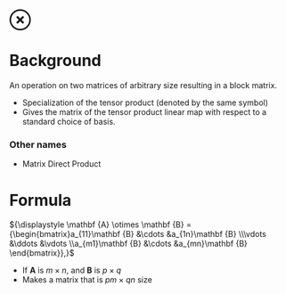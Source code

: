 # $\otimes$
# Background
An operation on two matrices of arbitrary size resulting in a block matrix. 
- Specialization of the tensor product (denoted by the same symbol)
- Gives the matrix of the tensor product linear map with respect to a standard choice of basis. 
### Other names
- Matrix Direct Product

# Formula
${\displaystyle \mathbf {A} \otimes \mathbf {B} ={\begin{bmatrix}a_{11}\mathbf {B} &\cdots &a_{1n}\mathbf {B} \\\vdots &\ddots &\vdots \\a_{m1}\mathbf {B} &\cdots &a_{mn}\mathbf {B} \end{bmatrix}},}$

- If $\mathbf{A}$ is $m \times n$, and $\mathbf{B}$ is $p \times q$
- Makes a matrix that is $pm \times qn$ size
	
